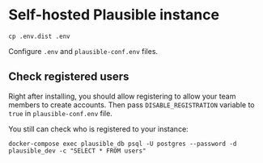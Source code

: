 # Self-hosted Plausible instance

```
cp .env.dist .env
```

Configure `.env` and `plausible-conf.env` files.


## Check registered users

Right after installing, you should allow registering to allow your team members to create accounts. Then 
pass `DISABLE_REGISTRATION` variable to `true` in  `plausible-conf.env` file.

You still can check who is registered to your instance:

```
docker-compose exec plausible_db psql -U postgres --password -d plausible_dev -c "SELECT * FROM users"
```
